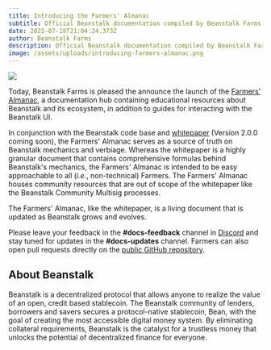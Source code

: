 ```yaml
---
title: Introducing the Farmers' Almanac
subtitle: Official Beanstalk documentation compiled by Beanstalk Farms.
date: 2022-07-18T21:04:24.373Z
author: Beanstalk Farms
description: Official Beanstalk documentation compiled by Beanstalk Farms.
image: /assets/uploads/introducing-farmers-almanac.png
---
```


![](/assets/uploads/introducing-farmers-almanac.png)

Today, Beanstalk Farms is pleased the announce the launch of the [Farmers' Almanac](http://docs.bean.money), a documentation hub containing educational resources about Beanstalk and its ecosystem, in addition to guides for interacting with the Beanstalk UI.

In conjunction with the Beanstalk code base and [whitepaper](https://bean.money/docs/beanstalk.pdf) (Version 2.0.0 coming soon), the Farmers' Almanac serves as a source of truth on Beanstalk mechanics and verbiage. Whereas the whitepaper is a highly granular document that contains comprehensive formulas behind Beanstalk's mechanics, the Farmers' Almanac is intended to be easy approachable to all (_i.e._, non-technical) Farmers. The Farmers' Almanac houses community resources that are out of scope of the whitepaper like the Beanstalk Community Multisig processes.

The Farmers' Almanac, like the whitepaper, is a living document that is updated as Beanstalk grows and evolves.

Please leave your feedback in the **#docs-feedback** channel in [Discord](https://discord.gg/beanstalk) and stay tuned for updates in the **#docs-updates** channel. Farmers can also open pull requests directly on the [public GitHub repository](https://github.com/BeanstalkFarms/Farmers-Almanac).

## About Beanstalk

Beanstalk is a decentralized protocol that allows anyone to realize the value of an open, credit based stablecoin. The Beanstalk community of lenders, borrowers and savers secures a protocol-native stablecoin, Bean, with the goal of creating the most accessible digital money system. By eliminating collateral requirements, Beanstalk is the catalyst for a trustless money that unlocks the potential of decentralized finance for everyone. 
